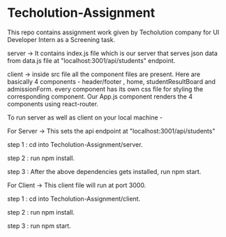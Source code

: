 # Techolution-Assignment

This repo contains assignment work given by Techolution company for UI Developer Intern as a Screening task.

server -> It contains index.js file which is our server that serves json data from data.js file at "localhost:3001/api/students" endpoint.

client -> inside src file all the component files are present. Here are basically 4 components - header/footer , home, studentResultBoard and admissionForm.
every component has its own css file for styling the corresponding component. Our App.js component renders the 4 components using react-router.

To run server as well as client on your local machine -

For Server -> This sets the api endpoint at "localhost:3001/api/students"

step 1 : cd into Techolution-Assignment/server.

step 2 : run npm install.

step 3 : After the above dependencies gets installed, run npm start.

For Client -> This client file will run at port 3000.

step 1 : cd into Techolution-Assignment/client.

step 2 : run npm install.

step 3 : run npm start.
